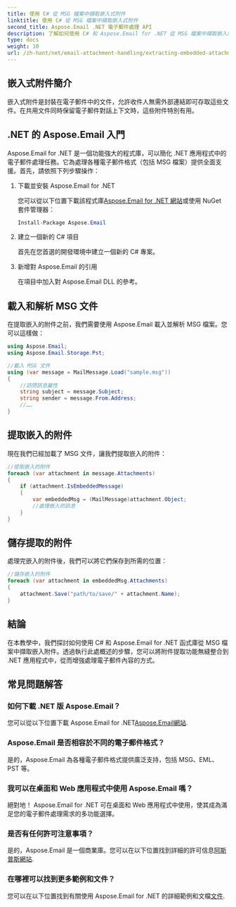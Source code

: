 ```yaml
---
title: 使用 C# 從 MSG 檔案中擷取嵌入式附件
linktitle: 使用 C# 從 MSG 檔案中擷取嵌入式附件
second_title: Aspose.Email .NET 電子郵件處理 API
description: 了解如何使用 C# 和 Aspose.Email for .NET 從 MSG 檔案中擷取嵌入附件。包含原始碼範例的綜合指南。
type: docs
weight: 10
url: /zh-hant/net/email-attachment-handling/extracting-embedded-attachments-from-msg-files-using-csharp/
---
```


## 嵌入式附件簡介

嵌入式附件是封裝在電子郵件中的文件，允許收件人無需外部連結即可存取這些文件。在共用文件同時保留電子郵件對話上下文時，這些附件特別有用。

## .NET 的 Aspose.Email 入門

Aspose.Email for .NET 是一個功能強大的程式庫，可以簡化 .NET 應用程式中的電子郵件處理任務。它為處理各種電子郵件格式（包括 MSG 檔案）提供全面支援。首先，請依照下列步驟操作：

1. 下載並安裝 Aspose.Email for .NET

   您可以從以下位置下載該程式庫[Aspose.Email for .NET 網站](https://releases.aspose.com/email/net)或使用 NuGet 套件管理器：
   
   ```csharp
   Install-Package Aspose.Email
   ```

2. 建立一個新的 C# 項目

   首先在您首選的開發環境中建立一個新的 C# 專案。

3. 新增對 Aspose.Email 的引用

   在項目中加入對 Aspose.Email DLL 的參考。

## 載入和解析 MSG 文件

在提取嵌入的附件之前，我們需要使用 Aspose.Email 載入並解析 MSG 檔案。您可以這樣做：

```csharp
using Aspose.Email;
using Aspose.Email.Storage.Pst;

//載入 MSG 文件
using (var message = MailMessage.Load("sample.msg"))
{
    //訪問訊息屬性
    string subject = message.Subject;
    string sender = message.From.Address;
    //……
}
```

## 提取嵌入的附件

現在我們已經加載了 MSG 文件，讓我們提取嵌入的附件：

```csharp
//提取嵌入的附件
foreach (var attachment in message.Attachments)
{
    if (attachment.IsEmbeddedMessage)
    {
        var embeddedMsg = (MailMessage)attachment.Object;
        //處理嵌入的訊息
    }
}
```

## 儲存提取的附件

處理完嵌入的附件後，我們可以將它們保存到所需的位置：

```csharp
//儲存嵌入的附件
foreach (var attachment in embeddedMsg.Attachments)
{
    attachment.Save("path/to/save/" + attachment.Name);
}
```

## 結論

在本教學中，我們探討如何使用 C# 和 Aspose.Email for .NET 函式庫從 MSG 檔案中擷取嵌入附件。透過執行此處概述的步驟，您可以將附件提取功能無縫整合到 .NET 應用程式中，從而增強處理電子郵件內容的方式。

## 常見問題解答

### 如何下載 .NET 版 Aspose.Email？

您可以從以下位置下載 Aspose.Email for .NET[Aspose.Email網站](https://releases.aspose.com/email/net).

### Aspose.Email 是否相容於不同的電子郵件格式？

是的，Aspose.Email 為各種電子郵件格式提供廣泛支持，包括 MSG、EML、PST 等。

### 我可以在桌面和 Web 應用程式中使用 Aspose.Email 嗎？

絕對地！ Aspose.Email for .NET 可在桌面和 Web 應用程式中使用，使其成為滿足您的電子郵件處理需求的多功能選擇。

### 是否有任何許可注意事項？

是的，Aspose.Email 是一個商業庫。您可以在以下位置找到詳細的許可信息[阿斯普斯網站](https://purchase.aspose.com).

### 在哪裡可以找到更多範例和文件？

您可以在以下位置找到有關使用 Aspose.Email for .NET 的詳細範例和文檔[文件](https://reference.aspose.com/email/net).